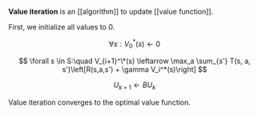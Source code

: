 **Value iteration** is an [[algorithm]] to update [[value function]].

First, we initialize all values to 0.

$$
\forall s: V_0^*(s) \leftarrow 0 \tag{Initialization}
$$

$$
\forall s \in S:\quad V_{i+1}^\*(s) \leftarrow \max_a \sum_{s'} T(s, a, s')\left[R(s,a,s') + \gamma V_i^*(s)\right]
$$

$$
U_{k+1} \leftarrow B U_{k}
$$

Value iteration converges to the optimal value function.
